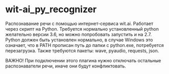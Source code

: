 # wit-ai_py_recognizer

Распознавание речи с помощью интернет-сервиса wit.ai. Работает через скрипт на Python.
Требуется нормально установленный python желательно версии 3.6, но можно попробовать запустить и на 2.7.
Python должен быть установлен нормально, в случае Windows это означает, что в PATH прописан путь
до папки с python.exe, потребуется перезагрузка.
Также требуются пакеты: wave, pyaudio, requests, json.

ВАЖНО! При подключении этого плагина нужно отключать остальные распознаватели речи, иначе 
они будут конфликтовать.
